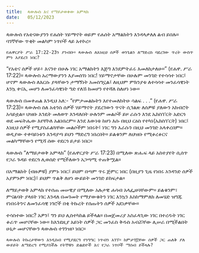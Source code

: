 ```yaml
---
title:  ጳውሎስ እና የማይታወቀው አምላክ
date:   05/12/2023
---
```


ጳውሎስ የአቴናውያንን የሐሰት ሃይማኖት ወይም የሐሰት አማልክትን እንዳላቃለለ ልብ ይበሉ። ባገኛቸው ጥቂት መልካም ነጥቦች ላይ አተኮረ።

`የሐዋርያት ሥራ 17:22-23ን ያንብቡ። ጳውሎስ ለእነዚህ ሰዎች ወንጌልን ለማድረስ ባደረገው ጥረት ውስጥ ምን እያደረገ ነበር?`

“የአቴና ሰዎች ሆይ፥ እናንተ በሁሉ ነገር አማልክትን እጅግ እንደምትፈሩ እመለከታለሁ።” (የሐዋ. ሥራ 17:22)። ጳውሎስ አረማውያንን እያመሰገነ ነበር! ሃይማኖታቸው በሁሉም መንገድ የተሳሳተ ነበር፤ ሆኖም ጳውሎስ ለእርሱ ያላቸውን ታማኝነት አመስግኗል፤ ለዚህም ምክንያቱ ለተሳሳተ መንፈሳዊነት እንኳ ቀናኢ መሆን ለመንፈሳዊነት ግድ የለሽ ከመሆን የተሻለ ስለሆነ ነው።

ጳውሎስ በመቀጠል እንዲህ አለ:- “የምታመልኩትን እየተመለከትሁ ሳልፍ . . .” (የሐዋ. ሥራ 17:23)። ጳውሎስ ስለ አቴንስ ሰዎች ሃይማኖት ያደረገውን ጥናት ሲገልጽ ለሰዎቹ ያለውን አክብሮት አሳይቷል። ህዝቡ እንዴት መለወጥ እንዳለበት ሁሉንም መልሶች ይዞ ራሱን እንደ ኤክስፐርት አድርጎ ወደ መፍትሔው እየቸኮለ አልነበረም። እንደ እውነቱ ከሆነ እሱ በዚህ ርዕስ የተካነ(ኤክስፐርት) ነበር፤ እነዚህ ሰዎች የሚያስፈልጓቸው መልሶችም ነበሩት፤ ነገር ግን እራሱን በዚህ መንገድ አላቀረበም። ወዲያው ተቀባይነቱን እንዳያጣ ይህን ማድረግ ነበረበት። ይልቁንም ለህዝቡ የሚቆረቆርና መልካማቸውን የሚሻ ሰው ተደርጎ ይታይ ነበር።

ጳውሎስ “ለማይታወቅ አምላክ” (የሐዋርያት ሥራ 17:23) በሚለው ጽሑፍ ላይ አስተያየት ሲሰጥ የጋራ ጉዳይ ተደርጎ ሊወሰድ የሚችለውን አጋጣሚ ተጠቅሟል።

በአማልክት (ብዙዎቹ) ያምኑ ነበር፤ ይህም በጣም ጥሩ ጅምር ነበር (በዚያን ጊዜ የነበሩ አንዳንድ ሰዎች አያምኑም ነበር)፤ ይህም ጥልቅ ለሆነ ውይይት መንገድ ይከፍታል።

ለማይታወቅ አምላክ የተሰጠ መሠዊያ በሚለው አሉታዊ ሐሳብ አላፌዘባቸውም። ይልቁንም፣ ምናልባት ያላዩት ነገር እንዳለ በመገመት የማያውቁትን ነገር እንኳን እስከማምለክ ለመሄድ ዝግጁ የነበሩትንና ለመንፈሳዊ ነገሮች በቂ ትኩረት የሰጡትን ሰዎች አደነቃቸው።

ተሳስተው ነበር? አዎን፤ ግን ይህ ሊስተካከል ይችላል። በመጀመሪያ አስፈላጊው ነገር በተረዱት ነገር ቆራጥ መሆናቸው ነው። ከእንደዚያ አይነት ሰዎች ጋር መንፈስ ቅዱስ አብሯቸው ሊሠራ በሚችልበት ሁኔታ መሆናቸውን ጳውሎስ ተገንዝቦ ነበር።

`ጳውሎስ ትኩረታቸውን እንዲስብ የሚያደርግ የንግግር ነጥብን አገኘ። ከምታገኟቸው ሰዎች ጋር ጠለቅ ያለ ውይይት ለማድረግ የሚያስችሉ የትኞቹን ድልድዮች እና የጋራ ነጥቦች ማሰብ ይችላሉ?`